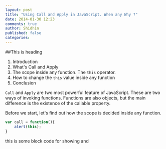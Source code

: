 ```yaml
---
layout: post
title: "Using Call and Apply in JavaScript. When any Why ?"
date: 2014-01-30 12:23
comments: true
author: Shidhin
published: false
categories: 
---
```


##This is heading

1. Introduction
2. What's Call and Apply 
3. The scope inside any function. The `this` operator.
4. How to change the `this` value inside any function
5. Conclusion


`Call` and `Apply` are two most powerful feature of JavaScript. These are two ways of invoking functions. Functions are also objects, but the main difference is the existence of the callable property.

Before we start, let's find out how the scope is decided inside any function.

```javascript
var call = function(){
	alert(this);
}
```
this is some block code	 for showing and 